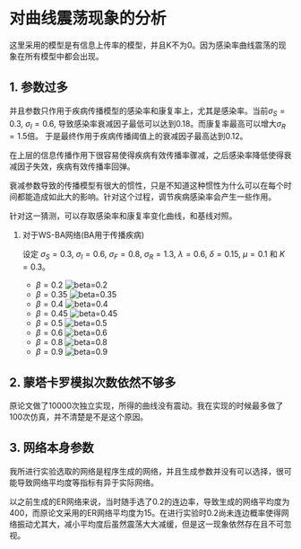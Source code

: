 # 对曲线震荡现象的分析

这里采用的模型是有信息上传率的模型，并且K不为0。因为感染率曲线震荡的现象在所有模型中都会出现。

## 1. 参数过多

并且参数只作用于疾病传播模型的感染率和康复率上，尤其是感染率。当前$\sigma_S=0.3$, $\sigma_I=0.6$, 导致感染率衰减因子最低可以达到0.18。而康复率最高可以增大$\sigma_R=1.5$倍。 于是最终作用于疾病传播阈值上的衰减因子最高达到0.12。

在上层的信息传播作用下很容易使得疾病有效传播率骤减，之后感染率降低使得衰减因子失效，疾病有效传播率回弹。

衰减参数导致的传播模型有很大的惯性，只是不知道这种惯性为什么可以在每个时间都能造成如此大的影响。针对这个过程，调节疾病感染率会产生一些作用。

针对这一猜测，可以存取感染率和康复率变化曲线，和基线对照。


1. 对于WS-BA网络(BA用于传播疾病)

	设定 $\sigma_{S}=0.3$, $\sigma_{I}=0.6$, $\sigma_{F}=0.8$, $\sigma_{R}=1.3$, $\lambda=0.6$, $\delta=0.15$, $\mu=0.1$ 和 $K=0.3$。

	* $\beta=0.2$
	![beta=0.2](D:\Projects\Network\Epidemic-Information_spreading\Matlab\figures\model2\WS_BA_beta_0.2.png)
	* $\beta=0.35$
	![beta=0.35](D:\Projects\Network\Epidemic-Information_spreading\Matlab\figures\model2\WS_BA_beta_0.35.png)
	* $\beta=0.4$
	![beta=0.4](D:\Projects\Network\Epidemic-Information_spreading\Matlab\figures\model2\WS_BA_beta_0.4.png)
	* $\beta=0.45$
	![beta=0.45](D:\Projects\Network\Epidemic-Information_spreading\Matlab\figures\model2\WS_BA_beta_0.45.png)
	* $\beta=0.5$
	![beta=0.5](D:\Projects\Network\Epidemic-Information_spreading\Matlab\figures\model2\WS_BA_beta_0.5.png)
	* $\beta=0.6$
	![beta=0.6](D:\Projects\Network\Epidemic-Information_spreading\Matlab\figures\model2\WS_BA_beta_0.6.png)
	* $\beta=0.8$
	![beta=0.8](D:\Projects\Network\Epidemic-Information_spreading\Matlab\figures\model2\WS_BA_beta_0.8.png)
	* $\beta=0.9$
	![beta=0.9](D:\Projects\Network\Epidemic-Information_spreading\Matlab\figures\model2\WS_BA_beta_0.9.png)

## 2. 蒙塔卡罗模拟次数依然不够多

原论文做了10000次独立实现，所得的曲线没有震动。我在实现的时候最多做了100次仿真，并不清楚是不是这个原因。

## 3. 网络本身参数

我所进行实验选取的网络是程序生成的网络，并且生成参数并没有可以选择，很可能导致网络平均度等指标有异于实际网络。

以之前生成的ER网络来说，当时随手选了0.2的连边率，导致生成的网络平均度为400，而原论文采用的ER网络平均度为15。在进行实验时0.2尚未连边概率使得网络振动尤其大，减小平均度后虽然震荡大大减缓，但是这一现象依然存在且不可忽视。